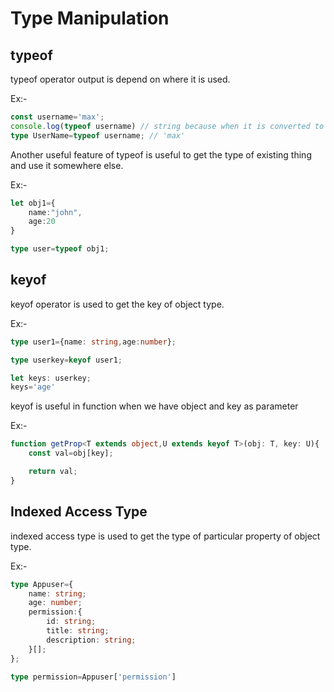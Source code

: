 # Type Manipulation

## typeof
typeof operator output is depend on where it is used.

Ex:-
```ts
const username='max';
console.log(typeof username) // string because when it is converted to js it show string
type UserName=typeof username; // 'max'
```

Another useful feature of typeof is useful to get the type of existing thing and use it somewhere else.

Ex:-
```ts
let obj1={
    name:"john",
    age:20
}

type user=typeof obj1;
```

## keyof
keyof operator is used to get the key of object type.

Ex:-
```ts
type user1={name: string,age:number};

type userkey=keyof user1;

let keys: userkey;
keys='age'
```

keyof is useful in function when we have object and key as parameter

Ex:-
```ts
function getProp<T extends object,U extends keyof T>(obj: T, key: U){
    const val=obj[key];

    return val;
}
```

## Indexed Access Type
indexed access type is used to get the type of particular property of object type.

Ex:-
```ts
type Appuser={
    name: string;
    age: number;
    permission:{
        id: string;
        title: string;
        description: string;
    }[];
};

type permission=Appuser['permission']
```